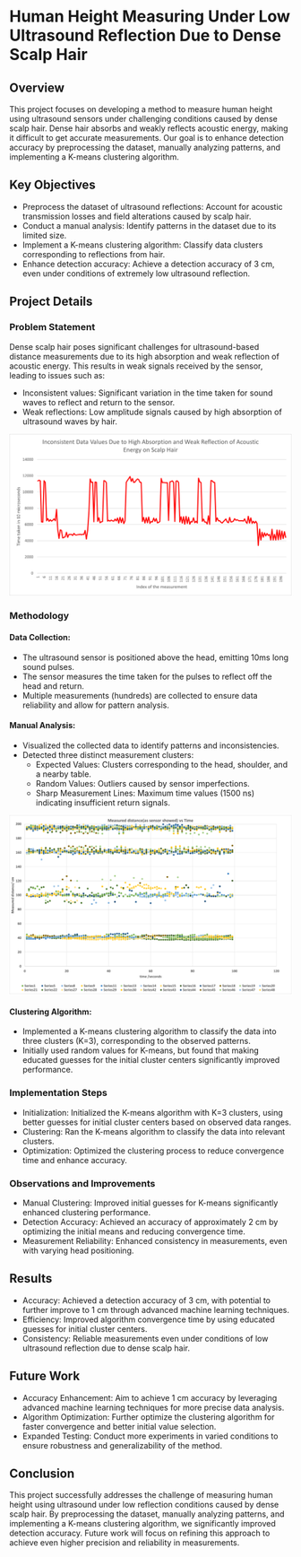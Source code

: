 # Human Height Measuring Under Low Ultrasound Reflection Due to Dense Scalp Hair

## Overview
This project focuses on developing a method to measure human height using ultrasound sensors under challenging conditions caused by dense scalp hair. Dense hair absorbs and weakly reflects acoustic energy, making it difficult to get accurate measurements. Our goal is to enhance detection accuracy by preprocessing the dataset, manually analyzing patterns, and implementing a K-means clustering algorithm.

## Key Objectives
* Preprocess the dataset of ultrasound reflections: Account for acoustic transmission losses and field alterations caused by scalp hair.
* Conduct a manual analysis: Identify patterns in the dataset due to its limited size.
* Implement a K-means clustering algorithm: Classify data clusters corresponding to reflections from hair.
* Enhance detection accuracy: Achieve a detection accuracy of 3 cm, even under conditions of extremely low ultrasound reflection.

## Project Details

### Problem Statement
Dense scalp hair poses significant challenges for ultrasound-based distance measurements due to its high absorption and weak reflection of acoustic energy. This results in weak signals received by the sensor, leading to issues such as:
* Inconsistent values: Significant variation in the time taken for sound waves to reflect and return to the sensor.
* Weak reflections: Low amplitude signals caused by high absorption of ultrasound waves by hair.


![Diagram of the system](https://github.com/chathuracns/Human-Height-Measuring-Under-Low-Ultrasound-Reflection-due-to-Dense-Scalp-Hair/blob/main/Inconsistent%20data.png)

### Methodology
#### Data Collection:
* The ultrasound sensor is positioned above the head, emitting 10ms long sound pulses.
* The sensor measures the time taken for the pulses to reflect off the head and return.
* Multiple measurements (hundreds) are collected to ensure data reliability and allow for pattern analysis.

#### Manual Analysis:
* Visualized the collected data to identify patterns and inconsistencies.
* Detected three distinct measurement clusters:
  * Expected Values: Clusters corresponding to the head, shoulder, and a nearby table.
  * Random Values: Outliers caused by sensor imperfections.
  * Sharp Measurement Lines: Maximum time values (1500 ns) indicating insufficient return signals.

![Diagram of the system](https://github.com/chathuracns/Human-Height-Measuring-Under-Low-Ultrasound-Reflection-due-to-Dense-Scalp-Hair/blob/main/Identified%20patterns.png)

#### Clustering Algorithm:
* Implemented a K-means clustering algorithm to classify the data into three clusters (K=3), corresponding to the observed patterns.
* Initially used random values for K-means, but found that making educated guesses for the initial cluster centers significantly improved performance.

### Implementation Steps
* Initialization: Initialized the K-means algorithm with K=3 clusters, using better guesses for initial cluster centers based on observed data ranges.
* Clustering: Ran the K-means algorithm to classify the data into relevant clusters.
* Optimization: Optimized the clustering process to reduce convergence time and enhance accuracy.

### Observations and Improvements
* Manual Clustering: Improved initial guesses for K-means significantly enhanced clustering performance.
* Detection Accuracy: Achieved an accuracy of approximately 2 cm by optimizing the initial means and reducing convergence time.
* Measurement Reliability: Enhanced consistency in measurements, even with varying head positioning.

## Results
* Accuracy: Achieved a detection accuracy of 3 cm, with potential to further improve to 1 cm through advanced machine learning techniques.
* Efficiency: Improved algorithm convergence time by using educated guesses for initial cluster centers.
* Consistency: Reliable measurements even under conditions of low ultrasound reflection due to dense scalp hair.

## Future Work
* Accuracy Enhancement: Aim to achieve 1 cm accuracy by leveraging advanced machine learning techniques for more precise data analysis.
* Algorithm Optimization: Further optimize the clustering algorithm for faster convergence and better initial value selection.
* Expanded Testing: Conduct more experiments in varied conditions to ensure robustness and generalizability of the method.

## Conclusion
This project successfully addresses the challenge of measuring human height using ultrasound under low reflection conditions caused by dense scalp hair. By preprocessing the dataset, manually analyzing patterns, and implementing a K-means clustering algorithm, we significantly improved detection accuracy. Future work will focus on refining this approach to achieve even higher precision and reliability in measurements.
